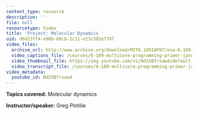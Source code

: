 ```yaml
---
content_type: resource
description: ''
file: null
resourcetype: Video
title: 'Project: Molecular Dynamics '
uid: d6d23ff4-e90b-60cb-2c11-e23c582e7787
video_files:
  archive_url: http://www.archive.org/download/MIT6.189IAP07/ocw-6.189-iap07-pro07_300k.mp4
  video_captions_file: /courses/6-189-multicore-programming-primer-january-iap-2007/57c0f25b2c3a5aa28300a6362a180291_Nd2SBfrsaw4.vtt
  video_thumbnail_file: https://img.youtube.com/vi/Nd2SBfrsaw4/default.jpg
  video_transcript_file: /courses/6-189-multicore-programming-primer-january-iap-2007/6159069faf7ea250d5f19b9b78a27d94_Nd2SBfrsaw4.pdf
video_metadata:
  youtube_id: Nd2SBfrsaw4
---
```


**Topics covered:** Molecular dynamics

**Instructor/speaker:** Greg Pintilie